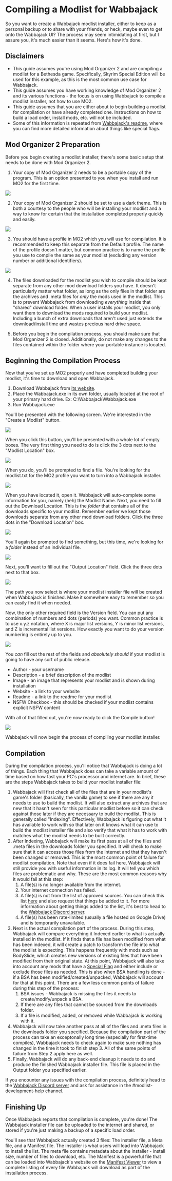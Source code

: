 # Compiling a Modlist for Wabbajack

So you want to create a Wabbajack modlist installer, either to keep as a personal backup or to share with your friends, or heck, maybe even to get onto the Wabbajack UI? The process may seem intimidating at first, but I assure you, it's much easier than it seems. Here's how it's done.

## Disclaimers

* This guide assumes you're using Mod Organizer 2 and are compiling a modlist for a Bethesda game. Specifically, Skyrim Special Edition will be used for this example, as this is the most common use case for Wabbajack.
* This guide assumes you have working knowledge of Mod Organizer 2 and its various functions - the focus is on using Wabbajack to compile a modlist installer, not how to use MO2.
* This guide assumes that you are either about to begin building a modlist for compilation or have already completed one. Instructions on how to build a load order, install mods, etc. will not be included.
* Some of this information is repeated from [Wabbajack's readme](https://github.com/wabbajack-tools/wabbajack/blob/master/README.md), where you can find more detailed information about things like special flags.

## Mod Organizer 2 Preparation

Before you begin creating a modlist installer, there's some basic setup that needs to be done with Mod Organizer 2.

1. Your copy of Mod Organizer 2 needs to be a portable copy of the program. This is an option presented to you when you install and run MO2 for the first time.

![](https://i.imgur.com/9soWRrw.png)

2. Your copy of Mod Organizer 2 should be set to use a dark theme. This is both a courtesy to the people who will be installing your modlist and a way to know for certain that the installation completed properly quickly and easily.

![](https://i.imgur.com/rQ0fY28.png)

3. You should have a profile in MO2 which you will use for compilation. It is recommended to keep this separate from the Default profile. The name of the profile doesn't matter, but common practice is to name the profile you use to compile the same as your modlist (excluding any version number or additional identifiers).

![](https://i.imgur.com/iix8lTJ.png)

4. The files downloaded for the modlist you wish to compile should be kept separate from any other mod download folders you have. It doesn't particularly matter what folder, as long as the only files in that folder are the archives and .meta files for *only* the mods used in the modlist. This is to prevent Wabbajack from downloading *everything* inside that "shared" download folder. When a user installs your modlist, you only want them to download the mods required to build your modlist. Including a bunch of extra downloads that aren't used just extends the download/install time and wastes precious hard drive space.

5. Before you begin the compilation process, you should make sure that Mod Organizer 2 is closed. Additionally, do not make any changes to the files contained within the folder where your portable instance is located.

## Beginning the Compilation Process

Now that you've set up MO2 properly and have completed building your modlist, it's time to download and open Wabbajack.

1. Download Wabbajack from [its website](https://www.wabbajack.org/#/).
2. Place the Wabbajack.exe in its own folder, usually located at the root of your primary hard drive. Ex: C:\Wabbajack\Wabbajack.exe
3. Run Wabbajack.exe

You'll be presented with the following screen. We're interested in the "Create a Modlist" button.

![](https://i.imgur.com/xKLDNZQ.png)

When you click this button, you'll be presented with a whole lot of empty boxes. The very first thing you need to do is click the 3 dots next to the "Modlist Location" box.

![](https://i.imgur.com/8qTzMlw.png)

When you do, you'll be prompted to find a file. You're looking for the modlist.txt for the MO2 profile you want to turn into a Wabbajack installer.

![](https://i.imgur.com/VgdS15N.png)

When you have located it, open it. Wabbajack will auto-complete some information for you, namely (heh) the Modlist Name. Next, you need to fill out the Download Location. This is the *folder* that contains all of the downloads specific to your modlist. Remember earlier we kept those downloads separate from any other mod download folders. Click the three dots in the "Download Location" box.

![](https://i.imgur.com/g17cca6.png)

You'll again be prompted to find something, but this time, we're looking for a *folder* instead of an individual file. 

![](https://i.imgur.com/8pOoi2A.png)

Next, you'll want to fill out the "Output Location" field. Click the three dots next to that box.

![](https://i.imgur.com/WVJLnUa.png)

The path you now select is where your modlist installer file will be created when Wabbajack is finished. Make it somewhere easy to remember so you can easily find it when needed.

Now, the only other required field is the Version field. You can put any combination of numbers and dots (periods) you want. Common practice is to use x.y.z notation, where X is major list versions, Y is minor list versions, and Z is incremental list versions. How exactly you want to do your version numbering is entirely up to you.

![](https://i.imgur.com/o2KOaL1.png)

You *can* fill out the rest of the fields and *absolutely should* if your modlist is going to have any sort of public release. 

* Author - your username
* Description - a brief description of the modlist
* Image - an image that represents your modlist and is shown during installation
* Website - a link to your website
* Readme - a link to the readme for your modlist
* NSFW Checkbox - this should be checked if your modlist contains explicit NSFW content

With all of that filled out, you're now ready to click the Compile button!

![](https://i.imgur.com/qOHNaFX.png)

Wabbajack will now begin the process of compiling your modlist installer.

## Compilation

During the compilation process, you'll notice that Wabbajack is doing a lot of things. Each thing that Wabbajack does can take a variable amount of time based on how fast your PC's processor and internet are. In brief, these are the steps Wabbajack takes to build your modlist installer file:

1. Wabbajack will first check all of the files that are in your modlist's game's folder (basically, the vanilla game) to see if there are any it needs to use to build the modlist. It will also extract any archives that are new that it hasn't seen for this particular modlist before so it can check against those later if they are necessary to build the modlist. This is generally called "Indexing". Effectively, Wabbajack is figuring out what it has available to work with so that later on it knows what it can use to build the modlist installer file and also verify that what it has to work with matches what the modlist needs to be built correctly. 
2. After Indexing, Wabbajack will make its first pass at all of the files and .meta files in the downloads folder you specified. It will check to make sure that it can access those files from the internet and that they haven't been changed or removed. This is the most common point of failure for modlist compilation. Note that even if it does fail here, Wabbajack will still provide you with useful information in its log. It will tell you which files are problematic and why. These are the most common reasons why it would fail at this step:
   1. A file(s) is no longer available from the internet.
   2. Your internet connection has failed.
   3. A file(s) is not from the list of approved sources. You can check this list [here](https://github.com/wabbajack-tools/opt-out-lists/blob/master/ServerWhitelist.yml) and also request that things be added to it. For more information about getting things added to the list, it's best to head to the [Wabbajack Discord server](https://discord.gg/wabbajack).
   4. A file(s) has been rate-limited (usually a file hosted on Google Drive) and is temporarily unavailable.
3. Next is the actual compilation part of the process. During this step, Wabbajack will compare everything it Indexed earlier to what is actually installed in the modlist. If it finds that a file has been modified from what has been indexed, it will create a patch to transform the file into what the modlist is expecting. This happens frequently with mods such as BodySlide, which creates new versions of existing files that have been modified from their original state. At this point, Wabbajack will also take into account any mods that have a [Special Flag](https://github.com/wabbajack-tools/wabbajack#special-flags) and either include or exclude those files as needed. This is also when BSA handling is done - if a BSA has been modified/created/unpacked, Wabbajack will account for that at this point. There are a few less common points of failure during this step of the process:
   1. BSA issues - Wabbajack is missing the files it needs to create/modify/unpack a BSA.
   2. If there are any files that cannot be sourced from the downloads folder.
   3. If a file is modified, added, or removed while Wabbajack is working with it.
4. Wabbajack will now take another pass at all of the files and .meta files in the downloads folder you specified. Because the compilation part of the process can take an exceptonally long time (especially for first-time compiles), Wabbajack needs to check again to make sure nothing has changed in the time it took to finish step 3. All of the same points of failure from Step 2 apply here as well.
5. Finally, Wabbajack will do any back-end cleanup it needs to do and produce the finished Wabbajack installer file. This file is placed in the Output folder you specified earlier.

If you encounter any issues with the compilation process, definitely head to the [Wabbajack Discord server](https://discord.gg/wabbajack) and ask for assistance in the #modlist-development-help channel.

## Finishing Up

Once Wabbajack reports that compilation is complete, you're done! The Wabbajack installer file can be uploaded to the internet and shared, or stored if you're just making a backup of a specific load order.

You'll see that Wabbajack actually created 3 files: The installer file, a Meta file, and a Manifest file. The installer is what users will load into Wabbajack to install the list. The meta file contains metadata about the installer - install size, number of files to download, etc. The Manifest is a powerful file that can be loaded into Wabbajack's website on the [Manifest Viewer](https://www.wabbajack.org/#/modlists/manifest) to view a complete listing of every file Wabbajack will download as part of the installation process.
